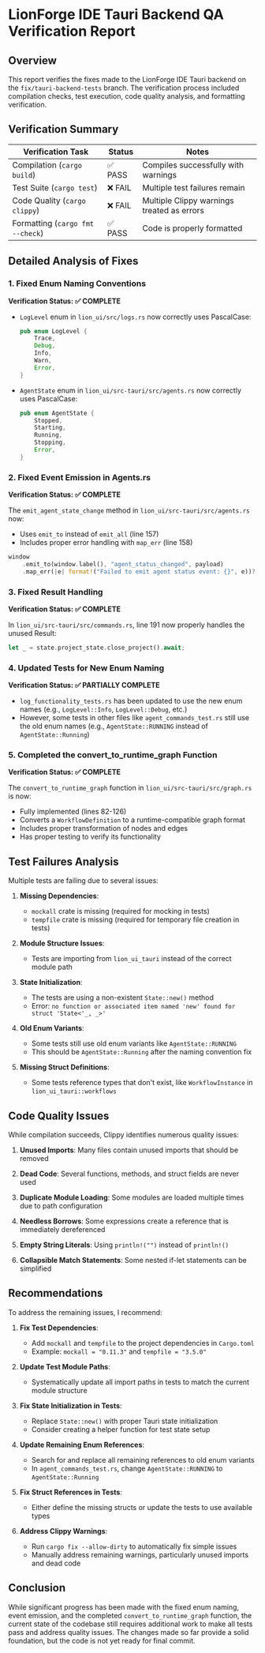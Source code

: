# LionForge IDE Tauri Backend QA Verification Report

## Overview

This report verifies the fixes made to the LionForge IDE Tauri backend on the `fix/tauri-backend-tests` branch. The verification process included compilation checks, test execution, code quality analysis, and formatting verification.

## Verification Summary

| Verification Task | Status | Notes |
|-------------------|--------|-------|
| Compilation (`cargo build`) | ✅ PASS | Compiles successfully with warnings |
| Test Suite (`cargo test`) | ❌ FAIL | Multiple test failures remain |
| Code Quality (`cargo clippy`) | ❌ FAIL | Multiple Clippy warnings treated as errors |
| Formatting (`cargo fmt --check`) | ✅ PASS | Code is properly formatted |

## Detailed Analysis of Fixes

### 1. Fixed Enum Naming Conventions

**Verification Status: ✅ COMPLETE**

- `LogLevel` enum in `lion_ui/src/logs.rs` now correctly uses PascalCase:
  ```rust
  pub enum LogLevel {
      Trace,
      Debug,
      Info,
      Warn,
      Error,
  }
  ```

- `AgentState` enum in `lion_ui/src-tauri/src/agents.rs` now correctly uses PascalCase:
  ```rust
  pub enum AgentState {
      Stopped,
      Starting,
      Running,
      Stopping,
      Error,
  }
  ```

### 2. Fixed Event Emission in Agents.rs

**Verification Status: ✅ COMPLETE**

The `emit_agent_state_change` method in `lion_ui/src-tauri/src/agents.rs` now:
- Uses `emit_to` instead of `emit_all` (line 157)
- Includes proper error handling with `map_err` (line 158)

```rust
window
    .emit_to(window.label(), "agent_status_changed", payload)
    .map_err(|e| format!("Failed to emit agent status event: {}", e))?;
```

### 3. Fixed Result Handling

**Verification Status: ✅ COMPLETE**

In `lion_ui/src-tauri/src/commands.rs`, line 191 now properly handles the unused Result:

```rust
let _ = state.project_state.close_project().await;
```

### 4. Updated Tests for New Enum Naming

**Verification Status: ✅ PARTIALLY COMPLETE**

- `log_functionality_tests.rs` has been updated to use the new enum names 
  (e.g., `LogLevel::Info`, `LogLevel::Debug`, etc.)
- However, some tests in other files like `agent_commands_test.rs` still use the old enum names 
  (e.g., `AgentState::RUNNING` instead of `AgentState::Running`)

### 5. Completed the convert_to_runtime_graph Function

**Verification Status: ✅ COMPLETE**

The `convert_to_runtime_graph` function in `lion_ui/src-tauri/src/graph.rs` is now:
- Fully implemented (lines 82-126)
- Converts a `WorkflowDefinition` to a runtime-compatible graph format
- Includes proper transformation of nodes and edges
- Has proper testing to verify its functionality

## Test Failures Analysis

Multiple tests are failing due to several issues:

1. **Missing Dependencies**:
   - `mockall` crate is missing (required for mocking in tests)
   - `tempfile` crate is missing (required for temporary file creation in tests)

2. **Module Structure Issues**:
   - Tests are importing from `lion_ui_tauri` instead of the correct module path

3. **State Initialization**:
   - The tests are using a non-existent `State::new()` method
   - Error: `no function or associated item named 'new' found for struct 'State<'_, _>'`

4. **Old Enum Variants**:
   - Some tests still use old enum variants like `AgentState::RUNNING` 
   - This should be `AgentState::Running` after the naming convention fix

5. **Missing Struct Definitions**:
   - Some tests reference types that don't exist, like `WorkflowInstance` in `lion_ui_tauri::workflows`

## Code Quality Issues

While compilation succeeds, Clippy identifies numerous quality issues:

1. **Unused Imports**: Many files contain unused imports that should be removed

2. **Dead Code**: Several functions, methods, and struct fields are never used

3. **Duplicate Module Loading**: Some modules are loaded multiple times due to path configuration

4. **Needless Borrows**: Some expressions create a reference that is immediately dereferenced

5. **Empty String Literals**: Using `println!("")` instead of `println!()`

6. **Collapsible Match Statements**: Some nested if-let statements can be simplified

## Recommendations

To address the remaining issues, I recommend:

1. **Fix Test Dependencies**:
   - Add `mockall` and `tempfile` to the project dependencies in `Cargo.toml`
   - Example: `mockall = "0.11.3"` and `tempfile = "3.5.0"`

2. **Update Test Module Paths**:
   - Systematically update all import paths in tests to match the current module structure

3. **Fix State Initialization in Tests**:
   - Replace `State::new()` with proper Tauri state initialization
   - Consider creating a helper function for test state setup

4. **Update Remaining Enum References**:
   - Search for and replace all remaining references to old enum variants
   - In `agent_commands_test.rs`, change `AgentState::RUNNING` to `AgentState::Running`

5. **Fix Struct References in Tests**:
   - Either define the missing structs or update the tests to use available types

6. **Address Clippy Warnings**:
   - Run `cargo fix --allow-dirty` to automatically fix simple issues
   - Manually address remaining warnings, particularly unused imports and dead code

## Conclusion

While significant progress has been made with the fixed enum naming, event emission, and the completed `convert_to_runtime_graph` function, the current state of the codebase still requires additional work to make all tests pass and address quality issues. The changes made so far provide a solid foundation, but the code is not yet ready for final commit.